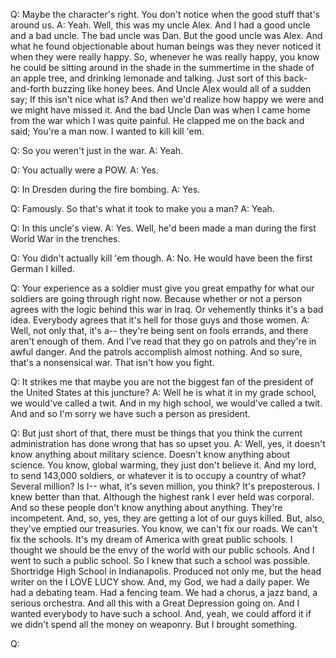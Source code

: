 Q: Maybe the character's right. You don't notice when the good stuff that's around us.
A: Yeah. Well, this was my uncle Alex. And I had a good uncle and a bad uncle. The bad uncle was Dan. But the good uncle was Alex. And what he found objectionable about human beings was they never noticed it when they were really happy. So, whenever he was really happy, you know he could be sitting around in the shade in the summertime in the shade of an apple tree, and drinking lemonade and talking. Just sort of this back-and-forth buzzing like honey bees. And Uncle Alex would all of a sudden say; If this isn't nice what is? And then we'd realize how happy we were and we might have missed it. And the bad Uncle Dan was when I came home from the war which I was quite painful. He clapped me on the back and said; You're a man now. I wanted to kill kill 'em.

Q: So you weren't just in the war.
A: Yeah.

Q: You actually were a POW.
A: Yes.

Q: In Dresden during the fire bombing.
A: Yes.

Q: Famously. So that's what it took to make you a man?
A: Yeah.

Q: In this uncle's view.
A: Yes. Well, he'd been made a man during the first World War in the trenches.

Q: You didn't actually kill 'em though.
A: No. He would have been the first German I killed.

Q: Your experience as a soldier must give you great empathy for what our soldiers are going through right now. Because whether or not a person agrees with the logic behind this war in Iraq. Or vehemently thinks it's a bad idea. Everybody agrees that it's hell for those guys and those women.
A: Well, not only that, it's a-- they're being sent on fools errands, and there aren't enough of them. And I've read that they go on patrols and they're in awful danger. And the patrols accomplish almost nothing. And so sure, that's a nonsensical war. That isn't how you fight.

Q: It strikes me that maybe you are not the biggest fan of the president of the United States at this juncture?
A: Well he is what it in my grade school, we would've called a twit. And in my high school, we would've called a twit. And and so I'm sorry we have such a person as president.

Q: But just short of that, there must be things that you think the current administration has done wrong that has so upset you.
A: Well, yes, it doesn't know anything about military science. Doesn't know anything about science. You know, global warming, they just don't believe it. And my lord, to send 143,000 soldiers, or whatever it is to occupy a country of what? Several million? Is I-- what, it's seven million, you think? It's preposterous. I knew better than that. Although the highest rank I ever held was corporal. And so these people don't know anything about anything. They're incompetent. And, so, yes, they are getting a lot of our guys killed. But, also, they've emptied our treasuries. You know, we can't fix our roads. We can't fix the schools. It's my dream of America with great public schools. I thought we should be the envy of the world with our public schools. And I went to such a public school. So I knew that such a school was possible. Shortridge High School in Indianapolis. Produced not only me, but the head writer on the I LOVE LUCY show. And, my God, we had a daily paper. We had a debating team. Had a fencing team. We had a chorus, a jazz band, a serious orchestra. And all this with a Great Depression going on. And I wanted everybody to have such a school. And, yeah, we could afford it if we didn't spend all the money on weaponry. But I brought something.

Q: